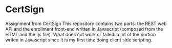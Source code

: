 # CertSign
Assignment from CertSign
This repository contains two parts: the REST web API and the enrollment front-end written in Javascript (composed from the HTML and the .js file).
What does not work or failed: a lot of the portion writen in Javascript since it is my first time doing client side scripting.
